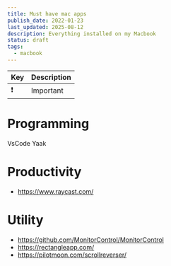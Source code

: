 ```yaml
---
title: Must have mac apps
publish_date: 2022-01-23
last_updated: 2025-08-12
description: Everything installed on my Macbook
status: draft
tags:
  - macbook
---
```


| Key | Description |
| --- | ----------- |
| ❗   | Important   |

# Programming
VsCode
Yaak

# Productivity
- https://www.raycast.com/

# Utility
- https://github.com/MonitorControl/MonitorControl
- https://rectangleapp.com/ 
- https://pilotmoon.com/scrollreverser/


